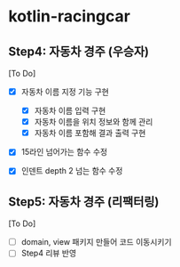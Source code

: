 # kotlin-racingcar

## Step4: 자동차 경주 (우승자)
[To Do]
- [X] 자동차 이름 지정 기능 구현
  - [X] 자동차 이름 입력 구현
  - [X] 자동차 이름을 위치 정보와 함께 관리
  - [X] 자동차 이름 포함해 결과 출력 구현
- [X] 15라인 넘어가는 함수 수정
- [X] 인덴트 depth 2 넘는 함수 수정


## Step5: 자동차 경주 (리팩터링)
[To Do]
- [ ] domain, view 패키지 만들어 코드 이동시키기
- [ ] Step4 리뷰 반영

